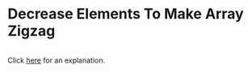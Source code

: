 # Decrease Elements To Make Array Zigzag 

~~~java

~~~

Click [here](Explanation.md) for an explanation.

